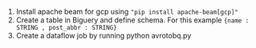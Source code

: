 1. Install apache beam for gcp using 
```"pip install apache-beam[gcp]"```
2. Create a table in Biguery and define schema. For this example 
```{name : STRING , post_abbr : STRING}```
3. Create a dataflow job by running python avrotobq.py
